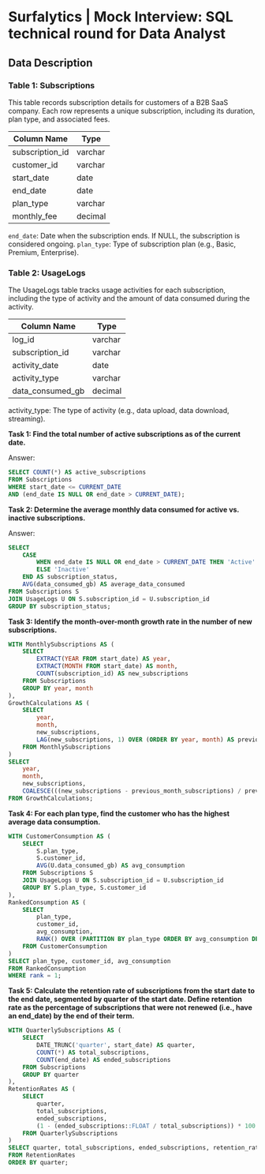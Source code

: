 # Surfalytics | Mock Interview: SQL technical round for Data Analyst

## Data Description

### Table 1: Subscriptions

This table records subscription details for customers of a B2B SaaS company. Each row represents a unique subscription, including its duration, plan type, and associated fees.

| Column Name     | Type    |
|-----------------|---------|
| subscription_id | varchar |
| customer_id     | varchar |
| start_date      | date    |
| end_date        | date    |
| plan_type       | varchar |
| monthly_fee     | decimal |

`end_date`: Date when the subscription ends. If NULL, the subscription is considered ongoing.
`plan_type`: Type of subscription plan (e.g., Basic, Premium, Enterprise).


### Table 2: UsageLogs
The UsageLogs table tracks usage activities for each subscription, including the type of activity and the amount of data consumed during the activity.

| Column Name      | Type    |
|------------------|---------|
| log_id           | varchar |
| subscription_id  | varchar |
| activity_date    | date    |
| activity_type    | varchar |
| data_consumed_gb | decimal |


activity_type: The type of activity (e.g., data upload, data download, streaming).

**Task 1: Find the total number of active subscriptions as of the current date.**

Answer: 

```sql
SELECT COUNT(*) AS active_subscriptions
FROM Subscriptions
WHERE start_date <= CURRENT_DATE
AND (end_date IS NULL OR end_date > CURRENT_DATE);
```

**Task 2: Determine the average monthly data consumed for active vs. inactive subscriptions.**

Answer: 

```sql
SELECT 
    CASE
        WHEN end_date IS NULL OR end_date > CURRENT_DATE THEN 'Active'
        ELSE 'Inactive'
    END AS subscription_status,
    AVG(data_consumed_gb) AS average_data_consumed
FROM Subscriptions S
JOIN UsageLogs U ON S.subscription_id = U.subscription_id
GROUP BY subscription_status;
```

**Task 3: Identify the month-over-month growth rate in the number of new subscriptions.**

```sql
WITH MonthlySubscriptions AS (
    SELECT
        EXTRACT(YEAR FROM start_date) AS year,
        EXTRACT(MONTH FROM start_date) AS month,
        COUNT(subscription_id) AS new_subscriptions
    FROM Subscriptions
    GROUP BY year, month
),
GrowthCalculations AS (
    SELECT
        year,
        month,
        new_subscriptions,
        LAG(new_subscriptions, 1) OVER (ORDER BY year, month) AS previous_month_subscriptions
    FROM MonthlySubscriptions
)
SELECT
    year,
    month,
    new_subscriptions,
    COALESCE(((new_subscriptions - previous_month_subscriptions) / previous_month_subscriptions::float) * 100, 0) AS growth_rate
FROM GrowthCalculations;
```

**Task 4: For each plan type, find the customer who has the highest average data consumption.**

```sql
WITH CustomerConsumption AS (
    SELECT
        S.plan_type,
        S.customer_id,
        AVG(U.data_consumed_gb) AS avg_consumption
    FROM Subscriptions S
    JOIN UsageLogs U ON S.subscription_id = U.subscription_id
    GROUP BY S.plan_type, S.customer_id
),
RankedConsumption AS (
    SELECT
        plan_type,
        customer_id,
        avg_consumption,
        RANK() OVER (PARTITION BY plan_type ORDER BY avg_consumption DESC) AS rank
    FROM CustomerConsumption
)
SELECT plan_type, customer_id, avg_consumption
FROM RankedConsumption
WHERE rank = 1;
```


**Task 5: Calculate the retention rate of subscriptions from the start date to the end date, segmented by quarter of the start date. Define retention rate as the percentage of subscriptions that were not renewed (i.e., have an end_date) by the end of their term.**

```sql
WITH QuarterlySubscriptions AS (
    SELECT
        DATE_TRUNC('quarter', start_date) AS quarter,
        COUNT(*) AS total_subscriptions,
        COUNT(end_date) AS ended_subscriptions
    FROM Subscriptions
    GROUP BY quarter
),
RetentionRates AS (
    SELECT
        quarter,
        total_subscriptions,
        ended_subscriptions,
        (1 - (ended_subscriptions::FLOAT / total_subscriptions)) * 100 AS retention_rate
    FROM QuarterlySubscriptions
)
SELECT quarter, total_subscriptions, ended_subscriptions, retention_rate
FROM RetentionRates
ORDER BY quarter;
```
